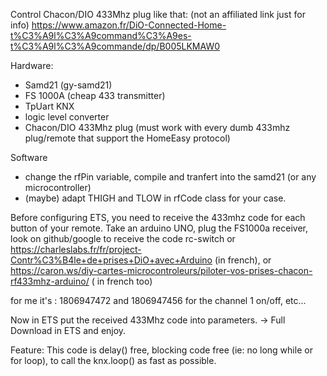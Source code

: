 Control Chacon/DIO 433Mhz plug like that: (not an affiliated link just for info)
https://www.amazon.fr/DiO-Connected-Home-t%C3%A9l%C3%A9command%C3%A9es-t%C3%A9l%C3%A9commande/dp/B005LKMAW0


Hardware:
- Samd21 (gy-samd21)
- FS 1000A (cheap 433 transmitter)
- TpUart KNX
- logic level converter
- Chacon/DIO 433Mhz plug (must work with every dumb 433mhz plug/remote that support the HomeEasy protocol)

Software
- change the rfPin variable, compile and tranfert into the samd21 (or any microcontroller)
- (maybe) adapt THIGH and TLOW in rfCode class for your case.

Before configuring ETS, you need to receive the 433mhz code for each button of your remote.
Take an arduino UNO, plug the FS1000a receiver, look on github/google to receive the code rc-switch or https://charleslabs.fr/fr/project-Contr%C3%B4le+de+prises+DiO+avec+Arduino (in french), or https://caron.ws/diy-cartes-microcontroleurs/piloter-vos-prises-chacon-rf433mhz-arduino/ ( in french too)


for me it's : 1806947472 and 1806947456 for the channel 1 on/off, etc...

Now in ETS put the received 433Mhz code into parameters.
-> Full Download in ETS and enjoy.



Feature:
This code is delay() free, blocking code free (ie: no long while or for loop), to call the knx.loop() as fast as possible.




